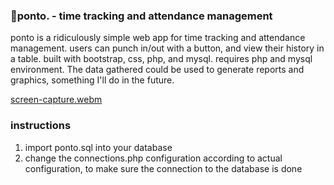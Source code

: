 ### 🎈ponto. - time tracking and attendance management
ponto is a ridiculously simple web app for time tracking and attendance management. users can punch in/out with a button, and view their history in a table. built with bootstrap, css, php, and mysql. requires php and mysql environment.
The data gathered could be used to generate reports and graphics, something I'll do in the future.

[screen-capture.webm](https://github.com/tfxspace/ponto./assets/54908199/c21b5554-aee3-43f9-a882-47e9579e8452)

### instructions
1. import ponto.sql into your database
2. change the connections.php configuration according to actual configuration, to make sure the connection to the database is done

